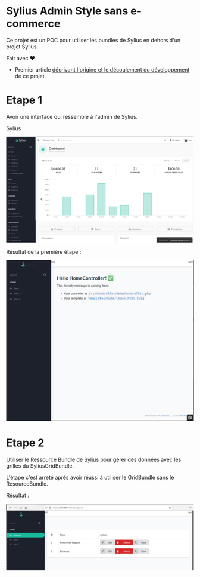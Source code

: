 # Sylius Admin Style sans e-commerce

Ce projet est un POC pour utiliser les bundles de Sylius en dehors d'un projet Sylius.

Fait avec :heart:

* Premier article [décrivant l'origine et le découlement du développement](https://nahan.fr/demarrage-dun-projet-de-hack-de-sylius/) de ce projet.

# Etape 1

Avoir une interface qui ressemble à l'admin de Sylius.

Sylius

![Sylius](doc/admin_sylius_1.10.png)

Résultat de la première étape :

![L'appication avec le menu](doc/resultat_au_2021-10-09_00-19.png)

# Etape 2

Utiliser le Ressource Bundle de Sylius pour gérer des données avec les grilles du SyliusGridBundle.

L'étape c'est arreté après avoir réussi à utiliser le GridBundle sans le ResourceBundle. 

Résultat :

![La liste des blogpost](doc/Fin_etape2.jpeg)